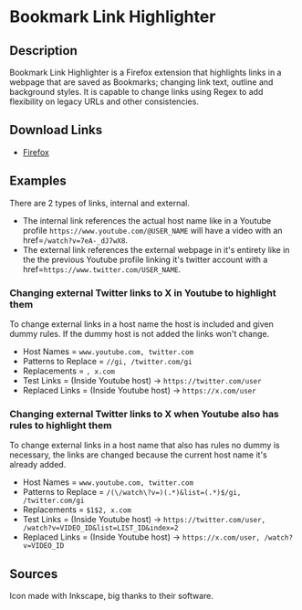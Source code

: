 # Bookmark Link Highlighter

## Description
Bookmark Link Highlighter is a Firefox extension that highlights links in a webpage that are saved as Bookmarks; changing link text, outline and background styles. It is capable to change links using Regex to add flexibility on legacy URLs and other consistencies.

## Download Links
* [Firefox](https://addons.mozilla.org/en-US/firefox/addon/bookmark-link-highlighter/)

## Examples
There are 2 types of links, internal and external.
- The internal link references the actual host name like in a Youtube profile `https://www.youtube.com/@USER_NAME` will have a video with an href=`/watch?v=7eA-_dJ7wX8`.
- The external link references the external webpage in it's entirety like in the the previous Youtube profile linking it's twitter account with a href=`https://www.twitter.com/USER_NAME`.

### Changing external Twitter links to X in Youtube to highlight them
To change external links in a host name the host is included and given dummy rules. If the dummy host is not added the links won't change.
- Host Names = `www.youtube.com, twitter.com`
- Patterns to Replace = `//gi, /twitter.com/gi`
- Replacements = `, x.com`
- Test Links = (Inside Youtube host) -> `https://twitter.com/user`
- Replaced Links = (Inside Youtube host) -> `https://x.com/user`

### Changing external Twitter links to X when Youtube also has rules to highlight them
To change external links in a host name that also has rules no dummy is necessary, the links are changed because the current host name it's already added.
- Host Names = `www.youtube.com, twitter.com`
- Patterns to Replace = `/(\/watch\?v=)(.*)&list=(.*)$/gi, /twitter.com/gi`
- Replacements = `$1$2, x.com`
- Test Links = (Inside Youtube host) -> `https://twitter.com/user, /watch?v=VIDEO_ID&list=LIST_ID&index=2`
- Replaced Links = (Inside Youtube host) -> `https://x.com/user, /watch?v=VIDEO_ID`

## Sources
Icon made with Inkscape, big thanks to their software.
